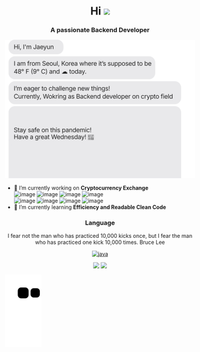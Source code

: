<h1 align="center">Hi <img height="40" src="https://emoji.gg/assets/emoji/7333-parrotdance.gif"></h1>
<h3 align="center">A passionate Backend Developer</h3>

![message_svg](https://github.com/JayFreemandev/JayFreemandev/blob/master/chat.svg)

- 🔭 I’m currently working on **Cryptocurrency Exchange**  
![image](https://user-images.githubusercontent.com/72185011/158069892-6e934f84-7b65-460e-95ce-10a303c3478d.png)
![image](https://user-images.githubusercontent.com/72185011/158069930-5efbbe70-26b2-49e9-a840-3a44d0251f85.png)
![image](https://user-images.githubusercontent.com/72185011/158069979-bde3d982-7875-412e-90d2-1026811aecc4.png)
![image](https://user-images.githubusercontent.com/72185011/158070003-0a3f3f4f-97d6-4563-a7e3-ebe0663b63c0.png)  
![image](https://user-images.githubusercontent.com/72185011/158070053-6328b44e-ba4b-43fd-ad9b-5e91fcebec73.png)
![image](https://user-images.githubusercontent.com/72185011/158070084-fd5c4ca5-065e-4929-8c7b-5fbb7593e12b.png)
![image](https://user-images.githubusercontent.com/72185011/158070138-0035cf70-d82c-4739-9481-7cbd785178d5.png)
![image](https://user-images.githubusercontent.com/72185011/158070195-62d67ec2-b106-443c-a1f3-4159c6943b75.png)
- 🌱 I’m currently learning **Efficiency and Readable Clean Code**

<h3 align="center">Language</h3>
<p align="center">I fear not the man who has practiced 10,000 kicks once, but I fear the man who has practiced one kick 10,000 times. Bruce Lee</p>
<p align="center"> 
  <a href="https://www.w3.org/html/" target="_blank"> 
    <img src="https://user-images.githubusercontent.com/72185011/158189389-6d6cf2e9-f001-4f40-9d3c-54af4fc811bc.png" alt="java" width="40" height="40"/> 
  </a>
</p>

<p align= "center">
  <img height= "150" src="https://github-readme-stats.vercel.app/api?username=JayFreemandev&theme=react&show_icons=true&include_all_commits=true" />
  <img height= "150" src="https://github-readme-stats.vercel.app/api/top-langs/?username=JayFreemandev&theme=react&layout=compact" />
</p>

![snake svg](https://github.com/JayFreemandev/JayFreemandev/blob/output/github-contribution-grid-snake.svg)
